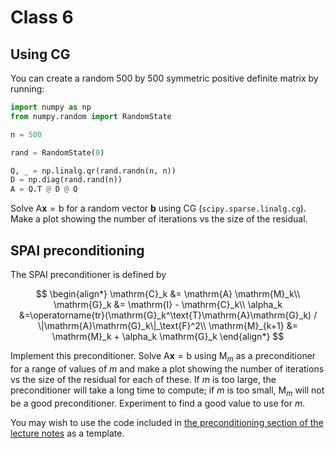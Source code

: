 # Class 6

## Using CG
You can create a random 500 by 500 symmetric positive definite matrix by running:
```python
import numpy as np
from numpy.random import RandomState

n = 500

rand = RandomState(0)

Q, _ = np.linalg.qr(rand.randn(n, n))
D = np.diag(rand.rand(n))
A = Q.T @ D @ Q
```

Solve $\mathrm{A}\mathbf{x}=\mathrm{b}$ for a random vector $\mathbf{b}$ using CG (`scipy.sparse.linalg.cg`).
Make a plot showing the number of iterations vs the size of the residual.

## SPAI preconditioning
The SPAI preconditioner is defined by

$$
\begin{align*}
\mathrm{C}_k &= \mathrm{A} \mathrm{M}_k\\
\mathrm{G}_k &= \mathrm{I} - \mathrm{C}_k\\
\alpha_k &=\operatorname{tr}(\mathrm{G}_k^\text{T}\mathrm{A}\mathrm{G}_k) / \|\mathrm{A}\mathrm{G}_k\|_\text{F}^2\\
\mathrm{M}_{k+1} &= \mathrm{M}_k + \alpha_k \mathrm{G}_k
\end{align*}
$$

Implement this preconditioner. Solve $\mathrm{A}\mathbf{x}=\mathrm{b}$ using $\mathrm{M}_m$ as a preconditioner for a range of values of $m$ and make a plot showing
the number of iterations vs the size of the residual for each of these.
If $m$ is too large, the preconditioner will take a long time to compute; if $m$ is too small, $\mathrm{M}_m$ will not be a good preconditioner. Experiment to find a good value to use for $m$.

You may wish to use the code included in [the preconditioning section of the lecture notes](https://tbetcke.github.io/hpc_lecture_notes/it_solvers4.html)
as a template.
